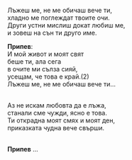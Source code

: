 Лъжеш ме, не ме обичаш вече ти, <br />
хладно ме поглеждат твоите очи. <br />
Други устни мислиш докат любиш ме, <br />
и зовеш на сън ти друго име. <br />

**Припев**: <br />
И мой живот и моят свят <br />
беше ти, ала сега <br />
в очите ми сълза сияй, <br />
усещам, че това е край.(2) <br />
Лъжеш ме, не ме обичаш вече ти... <br /><br />

Аз не искам любовта да е лъжа,<br />
станали сме чужди, ясно е това. <br />
Ти открадна моят смях и моят ден, <br />
приказката чудна вече свърши.<br /><br />

**Припев** ...